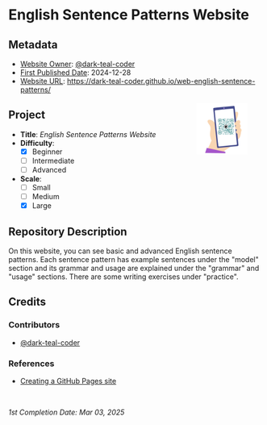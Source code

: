 <!-- README file for GitHub Pages website-->

# English Sentence Patterns Website

## Metadata

- <ins>Website Owner</ins>: [@dark-teal-coder](github.com/dark-teal-coder)
- <ins>First Published Date</ins>: 2024-12-28
- <ins>Website URL</ins>: https://dark-teal-coder.github.io/web-english-sentence-patterns/
<img src="./qrcode_178600154_863c68f72c828f749d1acbe94ea639b7.png" alt="QR code" width="20%" height="20%" align="right" style="margin:0px 5%; padding: 5px;">

## Project

- **Title**: *English Sentence Patterns Website*
- **Difficulty**:
  - [x] Beginner
  - [ ] Intermediate
  - [ ] Advanced
- **Scale**:
  - [ ] Small
  - [ ] Medium
  - [x] Large

## Repository Description

On this website, you can see basic and advanced English sentence patterns. Each sentence pattern has example sentences under the "model" section and its grammar and usage are explained under the "grammar" and "usage" sections. There are some writing exercises under "practice".   

## Credits 

### Contributors 

- [@dark-teal-coder](github.com/dark-teal-coder)

### References 

- [Creating a GitHub Pages site](https://docs.github.com/en/pages/getting-started-with-github-pages/creating-a-github-pages-site)

&nbsp;

*1st Completion Date: Mar 03, 2025*&emsp;
